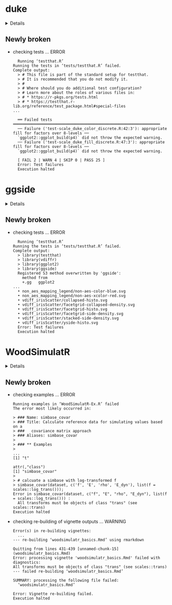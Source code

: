 # duke

<details>

* Version: 0.0.1
* GitHub: https://github.com/aidangildea/duke
* Source code: https://github.com/cran/duke
* Date/Publication: 2023-04-12 11:30:02 UTC
* Number of recursive dependencies: 91

Run `cloud_details(, "duke")` for more info

</details>

## Newly broken

*   checking tests ... ERROR
    ```
      Running ‘testthat.R’
    Running the tests in ‘tests/testthat.R’ failed.
    Complete output:
      > # This file is part of the standard setup for testthat.
      > # It is recommended that you do not modify it.
      > #
      > # Where should you do additional test configuration?
      > # Learn more about the roles of various files in:
      > # * https://r-pkgs.org/tests.html
      > # * https://testthat.r-lib.org/reference/test_package.html#special-files
    ...
      
      ══ Failed tests ════════════════════════════════════════════════════════════════
      ── Failure ('test-scale_duke_color_discrete.R:42:3'): appropriate fill for factors over 8-levels ──
      `ggplot2::ggplot_build(p4)` did not throw the expected warning.
      ── Failure ('test-scale_duke_fill_discrete.R:47:3'): appropriate fill for factors over 8-levels ──
      `ggplot2::ggplot_build(p4)` did not throw the expected warning.
      
      [ FAIL 2 | WARN 4 | SKIP 0 | PASS 25 ]
      Error: Test failures
      Execution halted
    ```

# ggside

<details>

* Version: 0.2.2
* GitHub: https://github.com/jtlandis/ggside
* Source code: https://github.com/cran/ggside
* Date/Publication: 2022-12-04 22:30:02 UTC
* Number of recursive dependencies: 78

Run `cloud_details(, "ggside")` for more info

</details>

## Newly broken

*   checking tests ... ERROR
    ```
      Running ‘testthat.R’
    Running the tests in ‘tests/testthat.R’ failed.
    Complete output:
      > library(testthat)
      > library(vdiffr)
      > library(ggplot2)
      > library(ggside)
      Registered S3 method overwritten by 'ggside':
        method from   
        +.gg   ggplot2
    ...
      • non_aes_mapping_legend/non-aes-color-blue.svg
      • non_aes_mapping_legend/non-aes-xcolor-red.svg
      • vdiff_irisScatter/collapsed-histo.svg
      • vdiff_irisScatter/facetgrid-collapsed-density.svg
      • vdiff_irisScatter/facetgrid-histo.svg
      • vdiff_irisScatter/facetgrid-side-density.svg
      • vdiff_irisScatter/stacked-side-density.svg
      • vdiff_irisScatter/yside-histo.svg
      Error: Test failures
      Execution halted
    ```

# WoodSimulatR

<details>

* Version: 0.6.0
* GitHub: NA
* Source code: https://github.com/cran/WoodSimulatR
* Date/Publication: 2022-06-20 06:40:07 UTC
* Number of recursive dependencies: 75

Run `cloud_details(, "WoodSimulatR")` for more info

</details>

## Newly broken

*   checking examples ... ERROR
    ```
    Running examples in ‘WoodSimulatR-Ex.R’ failed
    The error most likely occurred in:
    
    > ### Name: simbase_covar
    > ### Title: Calculate reference data for simulating values based on a
    > ###   covariance matrix approach
    > ### Aliases: simbase_covar
    > 
    > ### ** Examples
    > 
    ...
    [1] "t"
    
    attr(,"class")
    [1] "simbase_covar"
    > 
    > # calcuate a simbase with log-transformed f
    > simbase_covar(dataset, c('f', 'E', 'rho', 'E_dyn'), list(f = scales::log_trans()));
    Error in simbase_covar(dataset, c("f", "E", "rho", "E_dyn"), list(f = scales::log_trans())) : 
      All transforms must be objects of class "trans" (see scales::trans)
    Execution halted
    ```

*   checking re-building of vignette outputs ... WARNING
    ```
    Error(s) in re-building vignettes:
      ...
    --- re-building ‘woodsimulatr_basics.Rmd’ using rmarkdown
    
    Quitting from lines 431-439 [unnamed-chunk-15] (woodsimulatr_basics.Rmd)
    Error: processing vignette 'woodsimulatr_basics.Rmd' failed with diagnostics:
    All transforms must be objects of class "trans" (see scales::trans)
    --- failed re-building ‘woodsimulatr_basics.Rmd’
    
    SUMMARY: processing the following file failed:
      ‘woodsimulatr_basics.Rmd’
    
    Error: Vignette re-building failed.
    Execution halted
    ```

